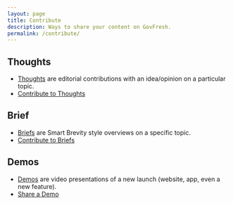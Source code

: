 ```yaml
---
layout: page
title: Contribute
description: Ways to share your content on GovFresh.
permalink: /contribute/
---
```


## Thoughts

- [Thoughts](/thoughts) are editorial contributions with an idea/opinion on a particular topic.
- [Contribute to Thoughts](https://forms.gle/gm8REnxgwXUjsWWq7)

## Brief

- [Briefs](/brief) are Smart Brevity style overviews on a specific topic.
- [Contribute to Briefs](https://forms.gle/gm8REnxgwXUjsWWq7)

## Demos

- [Demos](/demos) are video presentations of a new launch (website, app, even a new feature).
- [Share a Demo](https://forms.gle/gm8REnxgwXUjsWWq7)